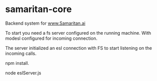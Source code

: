# samaritan-core
Backend system for www.Samaritan.ai

To start you need a fs server configured on the running machine. With modesl configured for incoming connection.

The server initialized an esl connection with FS to start listening on the incoming calls.

npm install.

node eslServer.js
